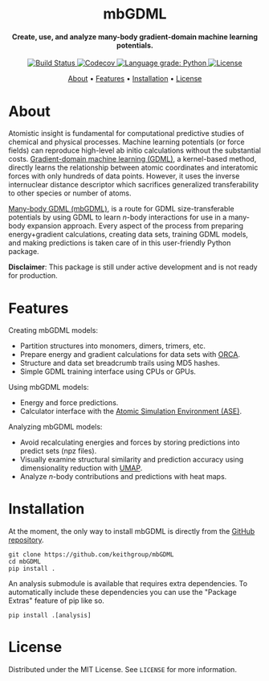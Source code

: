 <h1 align="center">mbGDML</h1>

<h4 align="center">Create, use, and analyze many-body gradient-domain machine learning potentials.</h4>

<p align="center">
    <a href="https://app.travis-ci.com/github/keithgroup/mbGDML">
        <img src="https://app.travis-ci.com/keithgroup/mbGDML.svg?branch=main" alt="Build Status ">
    </a>
    <a href="https://codecov.io/gh/keithgroup/mbGDML">
        <img src="https://codecov.io/gh/keithgroup/mbGDML/branch/main/graph/badge.svg?token=P643JEUWZC" alt="Codecov">
    </a>
    <a href="https://lgtm.com/projects/g/keithgroup/mbGDML/context:python">
        <img src="https://img.shields.io/lgtm/grade/python/g/keithgroup/mbGDML.svg?logo=lgtm&logoWidth=18" alt="Language grade: Python">
    </a>
    <a href="https://github.com/keithgroup/mbGDML/blob/main/LICENSE" target="_blank">
        <img src="https://img.shields.io/github/license/keithgroup/mbGDML" alt="License">
    </a>
</p>

<p align="center">
    <a href="#about">About</a> •
    <a href="#features">Features</a>  •
    <a href="#installation">Installation</a>  •
    <a href="#license">License</a>
</p>

# About

Atomistic insight is fundamental for computational predictive studies of chemical and physical processes.
Machine learning potentials (or force fields) can reproduce high-level ab initio calculations without the substantial costs.
[Gradient-domain machine learning (GDML)](http://quantum-machine.org/gdml/), a kernel-based method, directly learns the relationship between atomic coordinates and interatomic forces with only hundreds of data points.
However, it uses the inverse internuclear distance descriptor which sacrifices generalized transferability to other species or number of atoms.

[Many-body GDML (mbGDML)](https://github.com/keithgroup/mbGDML), is a route for GDML size-transferable potentials by using GDML to learn *n*-body interactions for use in a many-body expansion approach.
Every aspect of the process from preparing energy+gradient calculations, creating data sets, training GDML models, and making predictions is taken care of in this user-friendly Python package.

**Disclaimer**: This package is still under active development and is not ready for production.

# Features

Creating mbGDML models:

- Partition structures into monomers, dimers, trimers, etc.
- Prepare energy and gradient calculations for data sets with [ORCA](https://sites.google.com/site/orcainputlibrary/home).
- Structure and data set breadcrumb trails using MD5 hashes.
- Simple GDML training interface using CPUs or GPUs.

Using mbGDML models:

- Energy and force predictions.
- Calculator interface with the [Atomic Simulation Environment (ASE)](https://wiki.fysik.dtu.dk/ase/).

Analyzing mbGDML models:

- Avoid recalculating energies and forces by storing predictions into predict sets (npz files).
- Visually examine structural similarity and prediction accuracy using dimensionality reduction with [UMAP](https://umap-learn.readthedocs.io/en/latest/).
- Analyze *n*-body contributions and predictions with heat maps.

# Installation

At the moment, the only way to install mbGDML is directly from the [GitHub repository](https://github.com/keithgroup/mbGDML).

```text
git clone https://github.com/keithgroup/mbGDML
cd mbGDML
pip install .
```

An analysis submodule is available that requires extra dependencies.
To automatically include these dependencies you can use the "Package Extras" feature of pip like so.

```text
pip install .[analysis]
```

# License

Distributed under the MIT License. See `LICENSE` for more information.
